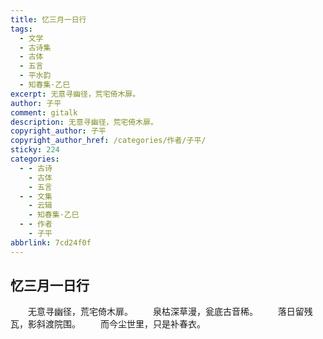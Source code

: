 ```yaml
---
title: 忆三月一日行
tags:
  - 文学
  - 古诗集
  - 古体
  - 五言
  - 平水韵
  - 知春集·乙巳
excerpt: 无意寻幽径，荒宅倚木扉。
author: 子平
comment: gitalk
description: 无意寻幽径，荒宅倚木扉。
copyright_author: 子平
copyright_author_href: /categories/作者/子平/
sticky: 224
categories:
  - - 古诗
    - 古体
    - 五言
  - - 文集
    - 云辑
    - 知春集·乙巳
  - - 作者
    - 子平
abbrlink: 7cd24f0f
---
```

## 忆三月一日行
&emsp;&emsp;无意寻幽径，荒宅倚木扉。
&emsp;&emsp;泉枯深草漫，瓮底古音稀。
&emsp;&emsp;落日留残瓦，影斜渡院围。
&emsp;&emsp;而今尘世里，只是补春衣。
